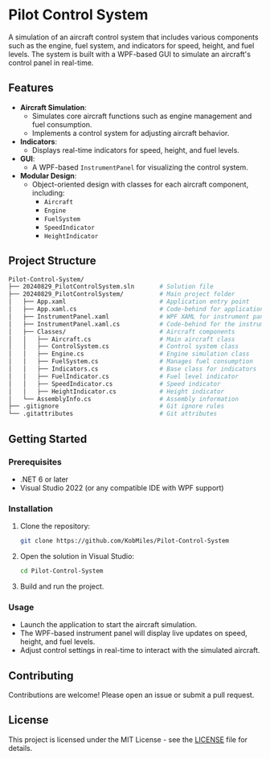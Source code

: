 # Pilot Control System

A simulation of an aircraft control system that includes various components such as the engine, fuel system, and indicators for speed, height, and fuel levels. The system is built with a WPF-based GUI to simulate an aircraft's control panel in real-time.

## Features

- **Aircraft Simulation**: 
    - Simulates core aircraft functions such as engine management and fuel consumption.
    - Implements a control system for adjusting aircraft behavior.
- **Indicators**: 
    - Displays real-time indicators for speed, height, and fuel levels.
- **GUI**: 
    - A WPF-based `InstrumentPanel` for visualizing the control system.
- **Modular Design**: 
    - Object-oriented design with classes for each aircraft component, including:
        - `Aircraft`
        - `Engine`
        - `FuelSystem`
        - `SpeedIndicator`
        - `HeightIndicator`

## Project Structure

```bash
Pilot-Control-System/
├── 20240829_PilotControlSystem.sln       # Solution file
├── 20240829_PilotControlSystem/          # Main project folder
│   ├── App.xaml                          # Application entry point
│   ├── App.xaml.cs                       # Code-behind for application startup
│   ├── InstrumentPanel.xaml              # WPF XAML for instrument panel UI
│   ├── InstrumentPanel.xaml.cs           # Code-behind for the instrument panel
│   ├── Classes/                          # Aircraft components
│   │   ├── Aircraft.cs                   # Main aircraft class
│   │   ├── ControlSystem.cs              # Control system class
│   │   ├── Engine.cs                     # Engine simulation class
│   │   ├── FuelSystem.cs                 # Manages fuel consumption
│   │   ├── Indicators.cs                 # Base class for indicators
│   │   ├── FuelIndicator.cs              # Fuel level indicator
│   │   ├── SpeedIndicator.cs             # Speed indicator
│   │   ├── HeightIndicator.cs            # Height indicator
│   └── AssemblyInfo.cs                   # Assembly information
├── .gitignore                            # Git ignore rules
└── .gitattributes                        # Git attributes
```

## Getting Started

### Prerequisites

- .NET 6 or later
- Visual Studio 2022 (or any compatible IDE with WPF support)

### Installation

1. Clone the repository:

   ```bash
   git clone https://github.com/KobMiles/Pilot-Control-System
   ```

2. Open the solution in Visual Studio:

   ```bash
   cd Pilot-Control-System
   ```

3. Build and run the project.

### Usage

- Launch the application to start the aircraft simulation.
- The WPF-based instrument panel will display live updates on speed, height, and fuel levels.
- Adjust control settings in real-time to interact with the simulated aircraft.

## Contributing

Contributions are welcome! Please open an issue or submit a pull request.

## License

This project is licensed under the MIT License - see the [LICENSE](LICENSE) file for details.
